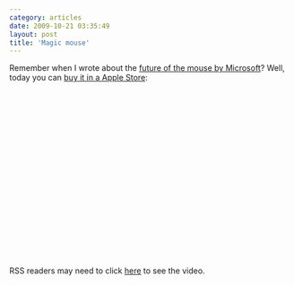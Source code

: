 ```yaml
---
category: articles
date: 2009-10-21 03:35:49
layout: post
title: 'Magic mouse'
---
```


<p>Remember when I wrote about the <a href="//joaobordalo.com/articles/2009/10/12/mouse-2-0-by-microsoft">future of the mouse by Microsoft</a>? Well, today you can <a href="http://www.apple.com/magicmouse/">buy it in a Apple Store</a>:</p>

<iframe title="Magic mouse" width="480" height="300" data-src="//www.youtube.com/embed/pgraF477ieU" frameborder="0" allowfullscreen></iframe>

<p>RSS readers may need to click <a href="//joaobordalo.com/articles/2009/10/21/magic-mouse">here</a> to see the video.</p>
